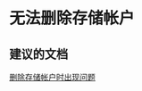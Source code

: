 <properties
    pageTitle="无法删除存储帐户"
    description="无法删除存储帐户"
    service="microsoft.storage"
    resource="storageaccounts"
    authors="kasparks"
    displayOrder="1"
    selfHelpType="resource"
    supportTopicIds=""
    resourceTags=""
    productPesIds=""
    cloudEnvironments="public"
/>


# 无法删除存储帐户

## **建议的文档**
[删除存储帐户时出现问题](http://go.microsoft.com/fwlink/?LinkId=785085)



<!--HONumber=Jun16_HO3-->


